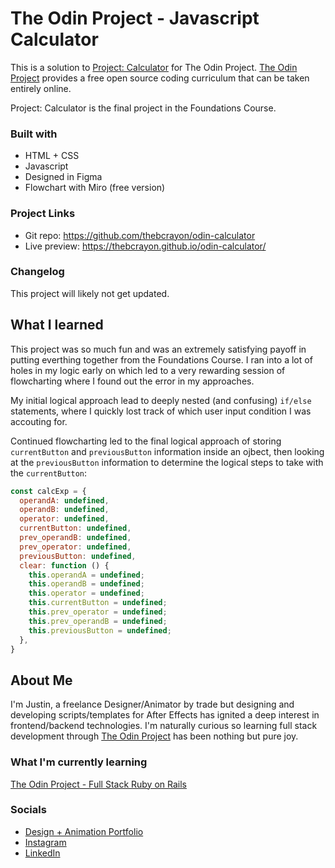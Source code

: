 # The Odin Project - Javascript Calculator

This is a solution to [Project: Calculator](https://www.theodinproject.com/lessons/foundations-calculator) for The Odin Project. [The Odin Project](https://www.theodinproject.com/about) provides a free open source coding curriculum that can be taken entirely online.

Project: Calculator is the final project in the Foundations Course.

### Built with

- HTML + CSS
- Javascript 
- Designed in Figma
- Flowchart with Miro (free version)

### Project Links

- Git repo: https://github.com/thebcrayon/odin-calculator
- Live preview: https://thebcrayon.github.io/odin-calculator/

### Changelog

This project will likely not get updated.

## What I learned

This project was so much fun and was an extremely satisfying payoff in putting everthing together from the Foundations Course. I ran into a lot of holes in my logic early on which led to a very rewarding session of flowcharting where I found out the error in my approaches.

My initial logical approach lead to deeply nested (and confusing) `if/else` statements, where I quickly lost track of which user input condition I was accouting for.

Continued flowcharting led to the final logical approach of storing `currentButton` and `previousButton` information inside an ojbect, then looking at the `previousButton` information to determine the logical steps to take with the `currentButton`:

```js
const calcExp = {
  operandA: undefined,
  operandB: undefined,
  operator: undefined,
  currentButton: undefined,
  prev_operandB: undefined,
  prev_operator: undefined,
  previousButton: undefined,
  clear: function () {
    this.operandA = undefined;
    this.operandB = undefined;
    this.operator = undefined;
    this.currentButton = undefined;
    this.prev_operator = undefined;
    this.prev_operandB = undefined;
    this.previousButton = undefined;
  },
}
``` 
## About Me

I'm Justin, a freelance Designer/Animator by trade but designing and developing scripts/templates for After Effects has ignited a deep interest in frontend/backend technologies. I'm naturally curious so learning full stack development through [The Odin Project](https://www.theodinproject.com/about) has been nothing but pure joy.

### What I'm currently learning
[The Odin Project - Full Stack Ruby on Rails](https://www.theodinproject.com/paths/full-stack-ruby-on-rails)

### Socials

- [Design + Animation Portfolio](https://www.thebrowncrayon.com/)
- [Instagram](https://www.instagram.com/thebcrayon/)
- [LinkedIn](https://www.linkedin.com/in/thebrowncrayon/)